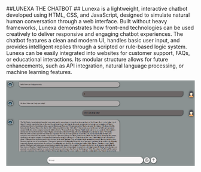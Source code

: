 ##LUNEXA THE CHATBOT ##
Lunexa is a lightweight, interactive chatbot developed using HTML, CSS, and JavaScript, designed to simulate natural human conversation through a web interface. Built without heavy frameworks, Lunexa demonstrates how front-end technologies can be used creatively to deliver responsive and engaging chatbot experiences. The chatbot features a clean and modern UI, handles basic user input, and provides intelligent replies through a scripted or rule-based logic system. Lunexa can be easily integrated into websites for customer support, FAQs, or educational interactions. Its modular structure allows for future enhancements, such as API integration, natural language processing, or machine learning features.



![lunexa](https://github.com/jahnavi200431/Lunexa/blob/7fe01278f7ebb44c58315f29db322d0d6f94c660/Screenshot%202025-06-04%20203520.png)
